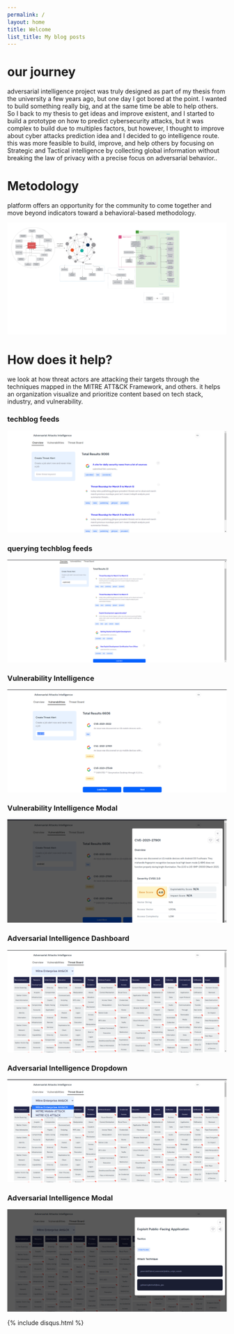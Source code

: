 ```yaml
---
permalink: /
layout: home
title: Welcome
list_title: My blog posts
---
```


# our journey

adversarial intelligence project was truly designed as part of my thesis from the university a few years ago, but one day I got bored at the point. I wanted to build something really big, and at the same time be able to help others. So I back to my thesis to get ideas and improve existent, and I started to build a prototype on how to predict cybersecurity attacks, but it was complex to build due to multiples factors, but however, I thought to improve about cyber attacks prediction idea and I decided to go intelligence route. this was more feasible to build, improve, and help others  by focusing on Strategic and Tactical intelligence by collecting global information without breaking the law of privacy with a precise focus on adversarial behavior..


# Metodology

platform offers an opportunity for the community to come together and move beyond indicators toward a behavioral-based methodology.

![08](assets/imgs/8.png)

# How does it help?

we look at how threat actors are attacking their targets through the techniques mapped in the MITRE ATT&CK Framework, and others. it helps an organization visualize and prioritize content based on tech stack, industry, and vulnerability.

### techblog feeds

![01](assets/imgs/1.png)

### querying techblog feeds

![02](assets/imgs/2.png)

### Vulnerability Intelligence 

![03](assets/imgs/3.png)

### Vulnerability Intelligence Modal

![04](assets/imgs/4.png)

### Adversarial Intelligence Dashboard

![05](assets/imgs/5.png)

### Adversarial Intelligence Dropdown

![06](assets/imgs/6.png)

### Adversarial Intelligence Modal

![07](assets/imgs/7.png)

{% include disqus.html %}
